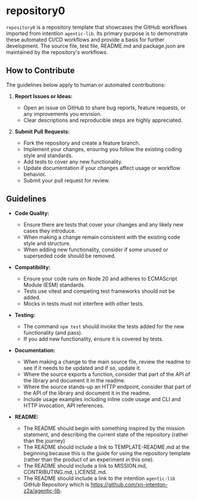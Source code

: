 # repository0

`repository0` is a repository template that showcases the GitHub workflows imported from intentïon `agentic‑lib`. Its
primary purpose is to demonstrate these automated CI/CD workflows and provide a basis for further development.
The source file, test file, README.md and package.json are maintained by the repository's workflows.

## How to Contribute

The guidelines below apply to human or automated contributions:

1. **Report Issues or Ideas:**
    - Open an issue on GitHub to share bug reports, feature requests, or any improvements you envision.
    - Clear descriptions and reproducible steps are highly appreciated.

2. **Submit Pull Requests:**
    - Fork the repository and create a feature branch.
    - Implement your changes, ensuring you follow the existing coding style and standards.
    - Add tests to cover any new functionality.
    - Update documentation if your changes affect usage or workflow behavior.
    - Submit your pull request for review.

## Guidelines

- **Code Quality:**
    - Ensure there are tests that cover your changes and any likely new cases they introduce.
    - When making a change remain consistent with the existing code style and structure.
    - When adding new functionality, consider if some unused or superseded code should be removed.

- **Compatibility:**
    - Ensure your code runs on Node 20 and adheres to ECMAScript Module (ESM) standards.
    - Tests use vitest and competing test frameworks should not be added.
    - Mocks in tests must not interfere with other tests.

- **Testing:**
    - The command `npm test` should invoke the tests added for the new functionality (and pass).
    - If you add new functionality, ensure it is covered by tests.

- **Documentation:**
    - When making a change to the main source file, review the readme to see if it needs to be updated and if so, update it.
    - Where the source exports a function, consider that part of the API of the library and document it in the readme.
    - Where the source stands-up an HTTP endpoint, consider that part of the API of the library and document it in the readme.
    - Include usage examples including inline code usage and CLI and HTTP invocation, API references.

- **README:**
  - The README should begin with something inspired by the mission statement, and describing the current state of the repository (rather than the journey)
  - The README should include a link to TEMPLATE-README.md at the beginning because this is the guide for using the repository template (rather than the product of an experiment in this one).
  - The README should include a link to MISSION.md, CONTRIBUTING.md, LICENSE.md.
  - The README should include a link to the intentïon `agentic-lib` GitHub Repository which is https://github.com/xn-intenton-z2a/agentic-lib.
